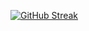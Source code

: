 [![GitHub Streak](https://streak-stats.demolab.com/user=twrwr&theme=tokyonight_duo&date_format=j%20M%5B%20Y%5D)](https://git.io/streak-stats)
